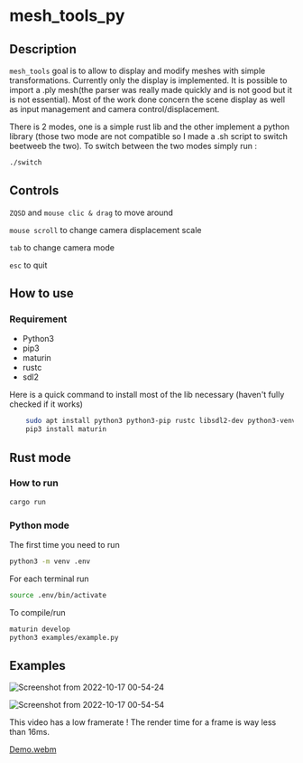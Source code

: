 # mesh_tools_py

## Description
`mesh_tools` goal is to allow to display and modify meshes with simple transformations.
Currently only the display is implemented.
It is possible to import a .ply mesh(the parser was really made quickly and is not good but it is not essential).
Most of the work done concern the scene display as well as input management and camera control/displacement.

There is 2 modes, one is a simple rust lib and the other implement a python library (those two mode are not compatible so I made a .sh script to switch beetweeb the two).
To switch between the two modes simply run :
```bash
./switch
```

## Controls
 `ZQSD` and `mouse clic & drag` to move around
 
 `mouse scroll` to change camera displacement scale
 
 `tab` to change camera mode
 
 `esc` to quit


## How to use

### Requirement
 + Python3
 + pip3
 + maturin
 + rustc
 + sdl2

Here is a quick command to install most of the lib necessary (haven't fully checked if it works)
```bash
    sudo apt install python3 python3-pip rustc libsdl2-dev python3-venv
    pip3 install maturin
```

## Rust mode
### How to run

```bash
cargo run
```

### Python mode

The first time you need to run
```bash
python3 -m venv .env
```


For each terminal run
```bash
source .env/bin/activate
```

To compile/run
```bash
maturin develop
python3 examples/example.py
```

## Examples

![Screenshot from 2022-10-17 00-54-24](https://user-images.githubusercontent.com/44588205/196063701-0a6d7973-da23-48a8-90e4-a766d7669ddd.png)

![Screenshot from 2022-10-17 00-54-54](https://user-images.githubusercontent.com/44588205/196063695-d8acaf28-9575-42dd-b2b8-4a00f0c182af.png)

This video has a low framerate ! The render time for a frame is way less than 16ms.

[Demo.webm](https://user-images.githubusercontent.com/44588205/196064095-765b49f5-364a-450b-b37d-00ca1630f92b.webm)

